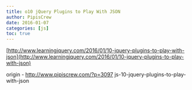 ```yaml
---
title: o10 jQuery Plugins to Play With JSON
author: PipisCrew
date: 2016-01-07
categories: [js]
toc: true
---
```


[http://www.learningjquery.com/2016/01/10-jquery-plugins-to-play-with-json](http://www.learningjquery.com/2016/01/10-jquery-plugins-to-play-with-json)

origin - http://www.pipiscrew.com/?p=3097 js-10-jquery-plugins-to-play-with-json